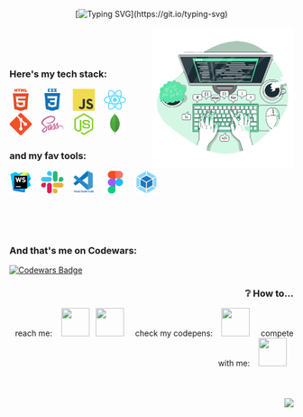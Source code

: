 <div align="center">

[![Typing SVG](https://readme-typing-svg.herokuapp.com?font=Fira+Code&size=34&duration=2500&pause=650&color=59E4A8&width=710&height=70&lines=Oh+hi+there!+;My+name's+Yulia.;I'm+an+aspiring+Frontend+Developer!+;Have+a+nice+day!)](https://git.io/typing-svg)

</div>

<div align="center">
<img align="right" width="50%" height="50%" src="./profilepic.png" alt="Computer pic"/>
</div>
<br><br><br>
<div align="left">

### Here's my tech stack:

<img src="https://github.com/devicons/devicon/blob/master/icons/html5/html5-plain-wordmark.svg" width="40" height="40">&nbsp;&nbsp;&nbsp;
<img src="https://github.com/devicons/devicon/blob/master/icons/css3/css3-plain-wordmark.svg" width="40" height="40">&nbsp;&nbsp;&nbsp;
<img src="https://github.com/devicons/devicon/blob/master/icons/javascript/javascript-original.svg" width="40" height="40">&nbsp;&nbsp;&nbsp;
<img src="https://github.com/devicons/devicon/blob/master/icons/react/react-original.svg" width="40" height="40">&nbsp;&nbsp;&nbsp;
<img src="https://github.com/devicons/devicon/blob/master/icons/git/git-original.svg" width="40" height="40">&nbsp;&nbsp;&nbsp;
<img src="https://github.com/devicons/devicon/blob/master/icons/sass/sass-original.svg" width="40" height="40">&nbsp;&nbsp;&nbsp;
<img src="https://github.com/devicons/devicon/blob/master/icons/nodejs/nodejs-original.svg" width="40" height="40">&nbsp;&nbsp;&nbsp;
<img src="https://github.com/devicons/devicon/blob/master/icons/mongodb/mongodb-original.svg" width="40" height="40">&nbsp;&nbsp;&nbsp;


### and my fav tools:
<img src="https://github.com/devicons/devicon/blob/master/icons/webstorm/webstorm-original.svg" width="40" height="40">&nbsp;&nbsp;&nbsp;
<img src="https://github.com/devicons/devicon/blob/master/icons/slack/slack-original.svg" width="40" height="40">&nbsp;&nbsp;&nbsp;
<img src="https://github.com/devicons/devicon/blob/master/icons/vscode/vscode-original-wordmark.svg" width="40" height="40">&nbsp;&nbsp;&nbsp;
<img src="https://github.com/devicons/devicon/blob/master/icons/figma/figma-original.svg" width="40" height="40">&nbsp;&nbsp;&nbsp;
<img src="https://github.com/devicons/devicon/blob/master/icons/webpack/webpack-original.svg" width="40" height="40">&nbsp;&nbsp;&nbsp;
</div>

<br><br><br>

<div align="left">

### And that's me on Codewars:

[![Codewars Badge](https://www.codewars.com/users/julbrn/badges/large)](https://www.codewars.com/users/julbrn)
</div>

<div align="right">

### :grey_question: How to...
reach me:&nbsp; &nbsp; <a href="https://t.me/julienneb" target="blank"><img src="https://cdn-icons-png.flaticon.com/512/2111/2111646.png" width="50" height="50"></a>&nbsp;&nbsp;&nbsp;<a href="https://www.linkedin.com/in/julbrn/" target="blank"><img src="https://cdn-icons-png.flaticon.com/512/145/145807.png" width="50" height="50"></a>&nbsp;&nbsp;&nbsp;&nbsp; 
check my codepens: &nbsp;&nbsp; <a href="https://codepen.io/julbrn" target="blank"><img src="https://cdn-icons-png.flaticon.com/512/7083/7083971.png" width="50" height="50"></a>&nbsp;&nbsp;&nbsp;&nbsp; compete with me: &nbsp;&nbsp;
<a href="https://www.codewars.com/users/julbrn"><img src="https://cdn4.iconfinder.com/data/icons/logos-brands-5/24/codewars-512.png" width="50" height="50"></a>&nbsp;&nbsp;&nbsp;
</div>

###

<div align="right">
<br>

![](https://komarev.com/ghpvc/?username=julbrn&color=grey&style=flat)

</div>
